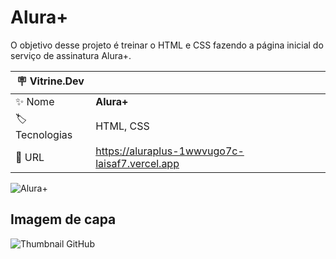 # Alura+

O objetivo desse projeto é treinar o HTML e CSS fazendo a página inicial do serviço de assinatura Alura+.

| :placard: Vitrine.Dev |     |
| -------------  | --- |
| :sparkles: Nome        | **Alura+**
| :label: Tecnologias | HTML, CSS
| :rocket: URL         | https://aluraplus-1wwvugo7c-laisaf7.vercel.app

<!-- Inserir imagem com a #vitrinedev ao final do link -->
![Alura+](https://github.com/laisaf7/aluraplus/assets/137813392/7d3c1ce8-54e6-4972-9a0c-4ee271dd91ac#vitrinedev)

## Imagem de capa

![Thumbnail GitHub](https://github.com/laisaf7/aluraplus/assets/137813392/94cd1356-cf7c-4916-8dca-63106115be45)
